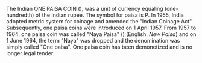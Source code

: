 The Indian ONE PAISA COIN (), was a unit of currency equaling (one-hundredth) of the Indian rupee. The symbol for paisa is P. In 1955, India adopted metric system for coinage and amended the "Indian Coinage Act". Subsequently, one paisa coins were introduced on 1 April 1957. From 1957 to 1964, one paisa coin was called "Naya Paisa" () (English: _New Paisa_) and on 1 June 1964, the term "Naya" was dropped and the denomination was simply called "One paisa". One paisa coin has been demonetized and is no longer legal tender.
